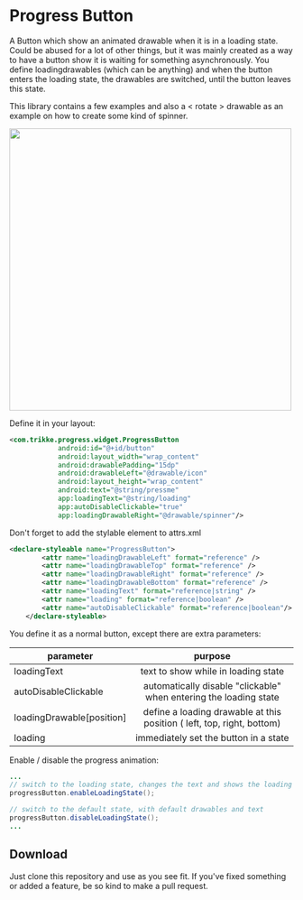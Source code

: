 Progress Button
===========

A Button which show an animated drawable when it is in a loading state. Could be abused for a lot of other things, but it was mainly created as a way to have a button show it is waiting for something asynchronously. You define loadingdrawables (which can be anything) and when the button enters the loading state, the drawables are switched, until the button leaves this state.

This library contains a few examples and also a < rotate > drawable as an example on how to create some kind of spinner.

<img src="https://dl.dropboxusercontent.com/u/1114261/progressbutton.png"  width="500px" />

Define it in your layout:

```xml
<com.trikke.progress.widget.ProgressButton
			android:id="@+id/button"
			android:layout_width="wrap_content"
			android:drawablePadding="15dp"
			android:drawableLeft="@drawable/icon"
			android:layout_height="wrap_content"
			android:text="@string/pressme"
			app:loadingText="@string/loading"
			app:autoDisableClickable="true"
			app:loadingDrawableRight="@drawable/spinner"/>
```

Don't forget to add the stylable element to attrs.xml

```xml
<declare-styleable name="ProgressButton">
		<attr name="loadingDrawableLeft" format="reference" />
		<attr name="loadingDrawableTop" format="reference" />
		<attr name="loadingDrawableRight" format="reference" />
		<attr name="loadingDrawableBottom" format="reference" />
		<attr name="loadingText" format="reference|string" />
		<attr name="loading" format="reference|boolean" />
		<attr name="autoDisableClickable" format="reference|boolean"/>
	</declare-styleable>
```

You define it as a normal button, except there are extra parameters:

| parameter        | purpose           |
| ------------- |:-------------:|
| loadingText      | text to show while in loading state |
| autoDisableClickable      | automatically disable "clickable" when entering the loading state |
| loadingDrawable[position] | define a loading drawable at this position ( left, top, right, bottom) | 
| loading | immediately set the button in a state | 

Enable / disable the progress animation:

```java
...
// switch to the loading state, changes the text and shows the loading drawables
progressButton.enableLoadingState();

// switch to the default state, with default drawables and text
progressButton.disableLoadingState();
...
```

Download
--------

Just clone this repository and use as you see fit. If you've fixed something or added a feature, be so kind to make a pull request.